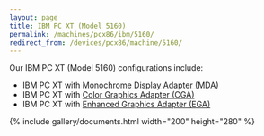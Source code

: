 ```yaml
---
layout: page
title: IBM PC XT (Model 5160)
permalink: /machines/pcx86/ibm/5160/
redirect_from: /devices/pcx86/machine/5160/
---
```


Our IBM PC XT (Model 5160) configurations include:

  - IBM PC XT with [Monochrome Display Adapter (MDA)](/machines/pcx86/ibm/5160/mda/)
  - IBM PC XT with [Color Graphics Adapter (CGA)](/machines/pcx86/ibm/5160/cga/)
  - IBM PC XT with [Enhanced Graphics Adapter (EGA)](/machines/pcx86/ibm/5160/ega/)

{% include gallery/documents.html width="200" height="280" %}
